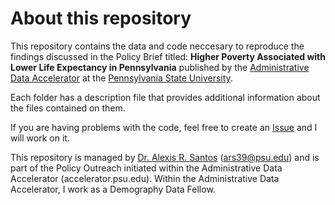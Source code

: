 # About this repository

This repository contains the data and code neccesary to reproduce the findings discussed in the Policy Brief titled: **Higher Poverty Associated with Lower Life Expectancy in Pennsylvania** published by the [Administrative Data Accelerator](accelerator.psu.edu) at the [Pennsylvania State University](www.psu.edu).

Each folder has a description file that provides additional information about the files contained on them. 

If you are having problems with the code, feel free to create an [Issue](https://github.com/alexisrsantos/PA_life_expectancy_ADA/issues) and I will work on it.

This repository is managed by [Dr. Alexis R. Santos](sites.psu.edu/alexisrsantos) (ars39@psu.edu) and is part of the Policy Outreach initiated within the Administrative Data Accelerator (accelerator.psu.edu). Within the Administrative Data Accelerator, I work as a Demography Data Fellow. 
